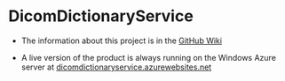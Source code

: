 DicomDictionaryService
======================

* The information about this project is in the [GitHub Wiki](https://github.com/imanabu/DicomDictionaryService/wiki)

* A live version of the product is always running on the Windows Azure server at [dicomdictionaryservice.azurewebsites.net](https://dicomdictionaryservice.azurewebsites.net/)
